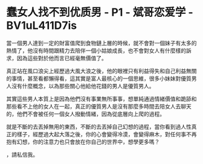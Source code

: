 # 蠢女人找不到优质男 - P1 - 斌哥恋爱学 - BV1uL411D7is

當一個男人達到一定的財富值爬到食物鏈上層的時候，就不會對一個妹子有太多的熱情了，他沒有時間跟精力去陪伴一個小姑娘成長，也不會對女人有什麼樣的訴求，因為這些對於他而言已經毫無價值了。

真正站在風口浪尖上經歷過大風大浪之後，他的眼裡只有利益得失和自己利益無關的事情，甚至看都懶得看，這其實是富人最核心的一個思維，很多小妹妹對優質男人沒有什麼概念，以為那些關心他給他花錢的男人是優質男人。

其實這些男人本質上是因為他們沒有事業無所事事，想單純通過情緒價值和跪舔和那些看不上他的女人在一起，真正的優質男人是沒有那麼多時間去陪女人去聊天的，他們不會被任何一個女人撥動情緒，因為從底層向上爬的過程。

就是不斷的去丟掉無用的東西，不斷的去丟掉自己幻想的過程，當你看到過人性真正的樣子，經歷過大起大落之後，你的心會變得冷漠，會變得麻木，對任何事不再抱有幻想，你的注意力也只會放在你自己的世界中，想學更多嗎？

，請私信我。